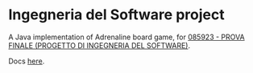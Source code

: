 # Ingegneria del Software project
A Java implementation of Adrenaline board game, for [085923 - PROVA FINALE (PROGETTO DI INGEGNERIA DEL SOFTWARE)][1].

Docs [here][2].

[1]: https://www11.ceda.polimi.it/schedaincarico/schedaincarico/controller/scheda_pubblica/SchedaPublic.do?&evn_default=evento&c_classe=691149&__pj0=0&__pj1=214fcd028567da8bc874b070cc3683eb
[2]: https://lrsb.github.io/ing-sw-2019-7/

